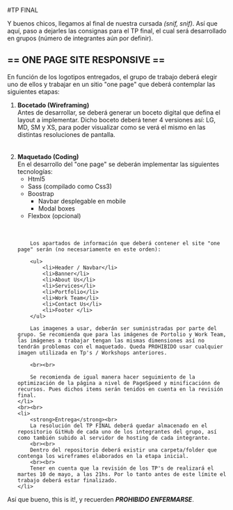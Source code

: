#TP FINAL

<p>Y buenos chicos, llegamos al final de nuestra cursada <em>(snif, snif)</em>. Así que aquí, paso a dejarles las consignas para el TP final, el cual será desarrollado en grupos (número de integrantes aún por definir).</p>

<h2>== ONE PAGE SITE RESPONSIVE ==</h2>

<p>En función de los logotipos entregados, el grupo de trabajo deberá elegir uno de ellos y trabajar en un sitio "one page" que deberá contemplar las siguientes etapas:</p>

<ol>
	<li>
		<strong>Bocetado (Wireframing)</strong><br>
		Antes de desarrollar, se deberá generar un boceto digital que defina el layout a implementar. Dicho boceto deberá tener 4 versiones así: LG, MD, SM y XS, para poder visualizar como se verá el mismo en las distintas resoluciones de pantalla.
	</li>
	<br><br>
	<li>
		<strong>Maquetado (Coding)</strong><br>
		En el desarrollo del "one page" se deberán implementar las siguientes tecnologías:
		<ul>
			<li>Html5</li>
			<li>Sass (compilado como Css3)</li>
			<li>Boostrap 
				<ul>
					<li>Navbar desplegable en mobile</li>
					<li>Modal boxes</li>
				</ul>
			</li>
			<li>Flexbox (opcional)</li>
		</ul>
		<br><br>

		Los apartados de información que deberá contener el site "one page" serán (no necesariamente en este orden):
		
		<ul>
			<li>Header / Navbar</li>
			<li>Banner</li>
			<li>About Us</li>
			<li>Services</li>
			<li>Portfolio</li>
			<li>Work Team</li>
			<li>Contact Us</li>
			<li>Footer </li>
		</ul>
		
		Las imagenes a usar, deberán ser suministradas por parte del grupo. Se recomienda que para las imágenes de Portolio y Work Team, las imágenes a trabajar tengan las mismas dimensiones así no tendrán problemas con el maquetado. Queda PROHIBIDO usar cualquier imagen utilizada en Tp's / Workshops anteriores.

		<br><br>

		Se recomienda de igual manera hacer seguimiento de la optimización de la página a nivel de PageSpeed y minificaciónn de recursos. Pues dichos items serán tenidos en cuenta en la revisión final.
	</li>
	<br><br>
	<li>
		<strong>Entrega</strong><br>
		La resolución del TP FINAL deberá quedar almacenado en el repositorio GitHub de cada uno de los integrantes del grupo, así como también subido al servidor de hosting de cada integrante.
		<br><br>
		Dentro del repositorio deberá existir una carpeta/folder que contenga los wireframes elaborados en la etapa inicial.
		<br><br>
		Tener en cuenta que la revisión de los TP's de realizará el martes 10 de mayo, a las 21hs. Por lo tanto antes de este límite el trabajo deberá estar finalizado.
	</li>
</ol>

<p>Así que bueno, this is it!, y recuerden <strong><em>PROHIBIDO ENFERMARSE</em></strong>.</p>